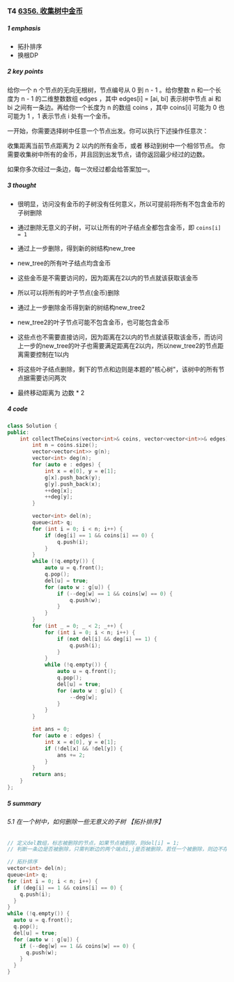 ### T4 [6356. 收集树中金币](https://leetcode.cn/problems/collect-coins-in-a-tree/)

##### 1 emphasis

* 拓扑排序
* 换根DP



##### 2 key points

给你一个 n 个节点的无向无根树，节点编号从 0 到 n - 1 。给你整数 n 和一个长度为 n - 1 的二维整数数组 edges ，其中 edges[i] = [ai, bi] 表示树中节点 ai 和 bi 之间有一条边。再给你一个长度为 n 的数组 coins ，其中 coins[i] 可能为 0 也可能为 1 ，1 表示节点 i 处有一个金币。

一开始，你需要选择树中任意一个节点出发。你可以执行下述操作任意次：

收集距离当前节点距离为 2 以内的所有金币，或者
移动到树中一个相邻节点。
你需要收集树中所有的金币，并且回到出发节点，请你返回最少经过的边数。

如果你多次经过一条边，每一次经过都会给答案加一。



##### 3 thought

* 很明显，访问没有金币的子树没有任何意义，所以可提前将所有不包含金币的子树删除
* 通过删除无意义的子树，可以让所有的叶子结点全都包含金币，即 `coins[i] = 1`



* 通过上一步删除，得到新的树结构new_tree
* new_tree的所有叶子结点均含金币
* 这些金币是不需要访问的，因为距离在2以内的节点就该获取该金币

* 所以可以将所有的叶子节点(金币)删除



* 通过上一步删除金币得到新的树结构new_tree2
* new_tree2的叶子节点可能不包含金币，也可能包含金币
* 这些点也不需要直接访问，因为距离在2以内的节点就该获取该金币，而访问上一步的new_tree的叶子也需要满足距离在2以内，所以new_tree2的节点距离需要控制在1以内
* 将这些叶子结点删除，剩下的节点和边则是本题的"核心树"，该树中的所有节点据需要访问两次
* 最终移动距离为 边数 * 2

##### 4 code

```cpp
class Solution {
public:
    int collectTheCoins(vector<int>& coins, vector<vector<int>>& edges) {
        int n = coins.size();
        vector<vector<int>> g(n);
        vector<int> deg(n);
        for (auto e : edges) {
            int x = e[0], y = e[1];
            g[x].push_back(y);
            g[y].push_back(x);
            ++deg[x];
            ++deg[y];
        }

        vector<int> del(n);
        queue<int> q;
        for (int i = 0; i < n; i++) {
            if (deg[i] == 1 && coins[i] == 0) {
                q.push(i);
            }
        }
        while (!q.empty()) {
            auto u = q.front();
            q.pop();
            del[u] = true;
            for (auto w : g[u]) {
                if (--deg[w] == 1 && coins[w] == 0) {
                    q.push(w);
                }
            }
        }
        for (int _ = 0; _ < 2; _++) {
            for (int i = 0; i < n; i++) {
                if (not del[i] && deg[i] == 1) {
                    q.push(i);
                }
            }
            while (!q.empty()) {
                auto u = q.front();
                q.pop();
                del[u] = true;
                for (auto w : g[u]) {
                    --deg[w];   
                }
            }
        }

        int ans = 0;
        for (auto e : edges) {
            int x = e[0], y = e[1];
            if (!del[x] && !del[y]) {
                ans += 2;
            }
        }
        return ans;
    }
};
```



##### 5 summary

###### 5.1 在一个树中，如何删除一些无意义的子树 【拓扑排序】

```cpp
// 定义del数组，标志被删除的节点，如果节点被删除，则del[i] = 1;
// 判断一条边是否被删除，只需判断边的两个端点i,j是否被删除，若任一个被删除，则边不存在

// 拓扑排序
vector<int> del(n);
queue<int> q;
for (int i = 0; i < n; i++) {
  if (deg[i] == 1 && coins[i] == 0) {
    q.push(i);
  }
}
while (!q.empty()) {
  auto u = q.front();
  q.pop();
  del[u] = true;
  for (auto w : g[u]) {
    if (--deg[w] == 1 && coins[w] == 0) {
      q.push(w);
    }
  }
}
```





